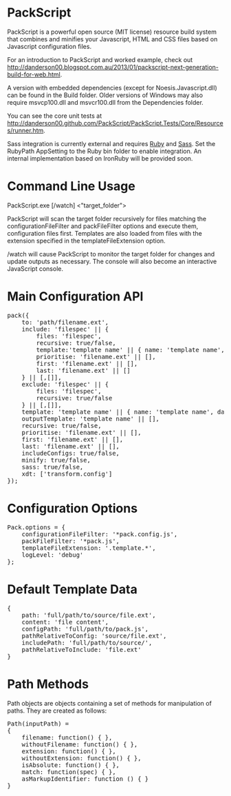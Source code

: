 PackScript
==========

PackScript is a powerful open source (MIT license) resource build system that combines and minifies your Javascript, HTML and CSS files based on Javascript configuration files.

For an introduction to PackScript and worked example, check out http://danderson00.blogspot.com.au/2013/01/packscript-next-generation-build-for-web.html.

A version with embedded dependencies (except for Noesis.Javascript.dll) can be found in the Build folder. 
Older versions of Windows may also require msvcp100.dll and msvcr100.dll from the Dependencies folder.

You can see the core unit tests at http://danderson00.github.com/PackScript/PackScript.Tests/Core/Resources/runner.htm.

Sass integration is currently external and requires [Ruby](http://rubyinstaller.org/downloads/) and [Sass](http://sass-lang.com/). Set the RubyPath AppSetting to the Ruby bin folder to enable integration. An internal implementation based on IronRuby will be provided soon.

Command Line Usage
==================

PackScript.exe [/watch] <"target_folder">

PackScript will scan the target folder recursively for files matching the configurationFileFilter and packFileFilter options and execute them, configuration files first. 
Templates are also loaded from files with the extension specified in the templateFileExtension option.

/watch will cause PackScript to monitor the target folder for changes and update outputs as necessary. The console will also become an interactive JavaScript console.


Main Configuration API
======================
<pre>
pack({
	to: 'path/filename.ext',
	include: 'filespec' || {
		files: 'filespec',
		recursive: true/false,
		template:'template name' || { name: 'template name', data: { value: 'passedToTemplate' } } || [],
		prioritise: 'filename.ext' || [],
		first: 'filename.ext' || [],
		last: 'filename.ext' || []
	} || [,[]],
	exclude: 'filespec' || {
		files: 'filespec',
		recursive: true/false
	} || [,[]],
	template: 'template name' || { name: 'template name', data: { value: 'passedToTemplate' } } || [],
	outputTemplate: 'template name' || [],
	recursive: true/false,
	prioritise: 'filename.ext' || [],
	first: 'filename.ext' || [],
	last: 'filename.ext' || [],
	includeConfigs: true/false,
	minify: true/false,
	sass: true/false,
	xdt: ['transform.config']
});
</pre>


Configuration Options
=====================
<pre>
Pack.options = {
    configurationFileFilter: '*pack.config.js',
    packFileFilter: '*pack.js',
    templateFileExtension: '.template.*',
    logLevel: 'debug'
};
</pre>


Default Template Data
=====================
<pre>
{
	path: 'full/path/to/source/file.ext',
	content: 'file content',
	configPath: 'full/path/to/pack.js',
	pathRelativeToConfig: 'source/file.ext',
	includePath: 'full/path/to/source/',
	pathRelativeToInclude: 'file.ext'
}
</pre>


Path Methods
============

Path objects are objects containing a set of methods for manipulation of paths. They are created as follows:

<pre>
Path(inputPath) =
{
	filename: function() { },
	withoutFilename: function() { },
	extension: function() { },
	withoutExtension: function() { },
	isAbsolute: function() { },
	match: function(spec) { },
	asMarkupIdentifier: function () { }
}
</pre>